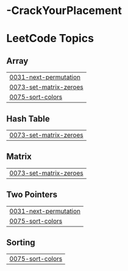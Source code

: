 # -CrackYourPlacement
<!---LeetCode Topics Start-->
# LeetCode Topics
## Array
|  |
| ------- |
| [0031-next-permutation](https://github.com/kriaaa/CrackYourPlacement/tree/master/0031-next-permutation) |
| [0073-set-matrix-zeroes](https://github.com/kriaaa/CrackYourPlacement/tree/master/0073-set-matrix-zeroes) |
| [0075-sort-colors](https://github.com/kriaaa/CrackYourPlacement/tree/master/0075-sort-colors) |
## Hash Table
|  |
| ------- |
| [0073-set-matrix-zeroes](https://github.com/kriaaa/CrackYourPlacement/tree/master/0073-set-matrix-zeroes) |
## Matrix
|  |
| ------- |
| [0073-set-matrix-zeroes](https://github.com/kriaaa/CrackYourPlacement/tree/master/0073-set-matrix-zeroes) |
## Two Pointers
|  |
| ------- |
| [0031-next-permutation](https://github.com/kriaaa/CrackYourPlacement/tree/master/0031-next-permutation) |
| [0075-sort-colors](https://github.com/kriaaa/CrackYourPlacement/tree/master/0075-sort-colors) |
## Sorting
|  |
| ------- |
| [0075-sort-colors](https://github.com/kriaaa/CrackYourPlacement/tree/master/0075-sort-colors) |
<!---LeetCode Topics End-->